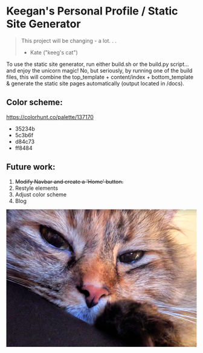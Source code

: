 # Keegan's Personal Profile / Static Site Generator

> This project will be changing - a lot. . . 
>- Kate ("keeg's cat")

To use the static site generator, run either build.sh or the build.py script... and enjoy the unicorn magic! No, but seriously, by running one of the build files, this will combine the top_template + content/index + bottom_template & generate the static site pages automatically (output located in /docs).

## Color scheme: 
https://colorhunt.co/palette/137170
* 35234b
* 5c3b6f
* d84c73
* ff8484


## Future work:
1. ~~Modify Navbar and create a 'Home' button.~~
2. Restyle elements
3. Adjust color scheme
4. Blog


![meow](kate.png)
